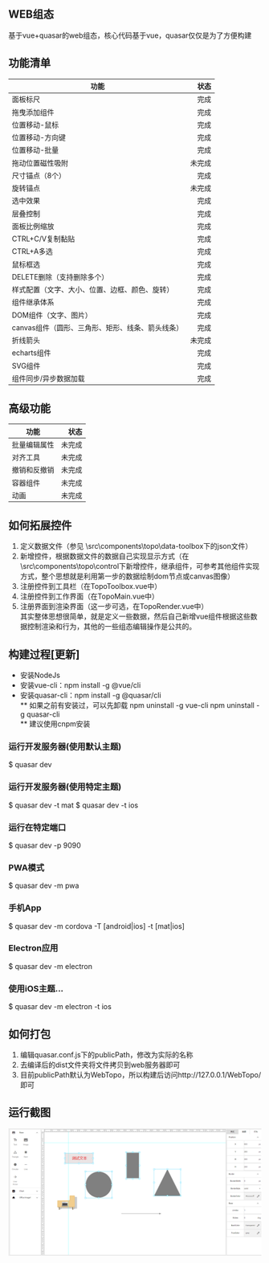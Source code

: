 ## WEB组态
基于vue+quasar的web组态，核心代码基于vue，quasar仅仅是为了方便构建

## 功能清单
| 功能 | 状态 | 
| -  | -: | 
| 面板标尺 | 完成 |
| 拖曳添加组件 | 完成 |
| 位置移动-鼠标 | 完成 |
| 位置移动-方向键 | 完成 |
| 位置移动-批量 | 完成 |
| 拖动位置磁性吸附 | 未完成 |
| 尺寸锚点（8个） | 完成 |
| 旋转锚点 | 未完成 |
| 选中效果 | 完成 |
| 层叠控制 | 完成 |
| 面板比例缩放 | 完成 |
| CTRL+C/V复制黏贴 | 完成 |
| CTRL+A多选 | 完成 |
| 鼠标框选 | 完成 |
| DELETE删除（支持删除多个） | 完成 |
| 样式配置（文字、大小、位置、边框、颜色、旋转） | 完成 |
| 组件继承体系 | 完成 |
| DOM组件（文字、图片） | 完成 |
| canvas组件（圆形、三角形、矩形、线条、箭头线条） | 完成 |
| 折线箭头 | 未完成 |
| echarts组件 | 完成 |
| SVG组件 | 完成 |
| 组件同步/异步数据加载 | 完成 |


## 高级功能
| 功能 | 状态 | 
| -  | -: | 
| 批量编辑属性 | 未完成 |
| 对齐工具 | 未完成 |
| 撤销和反撤销 | 未完成 |
| 容器组件 | 未完成 |
| 动画 | 未完成 |

## 如何拓展控件
1. 定义数据文件（参见 \src\components\topo\data-toolbox下的json文件）
2. 新增控件，根据数据文件的数据自己实现显示方式（在\src\components\topo\control下新增控件，继承组件，可参考其他组件实现方式，整个思想就是利用第一步的数据绘制dom节点或canvas图像）
3. 注册控件到工具栏（在TopoToolbox.vue中）
4. 注册控件到工作界面（在TopoMain.vue中）
5. 注册界面到渲染界面（这一步可选，在TopoRender.vue中）  
其实整体思想很简单，就是定义一些数据，然后自己新增vue组件根据这些数据控制渲染和行为，其他的一些组态编辑操作是公共的。


## 构建过程[更新]
- 安装NodeJs
- 安装vue-cli：npm install -g @vue/cli
- 安装quasar-cli：npm install -g @quasar/cli  
** 如果之前有安装过，可以先卸载
npm uninstall -g vue-cli
npm uninstall -g quasar-cli  
** 建议使用cnpm安装

### 运行开发服务器(使用默认主题)
$ quasar dev
### 运行开发服务器(使用特定主题)
$ quasar dev -t mat
$ quasar dev -t ios
### 运行在特定端口
$ quasar dev -p 9090
### PWA模式
$ quasar dev -m pwa
### 手机App
$ quasar dev -m cordova -T [android|ios] -t [mat|ios]
### Electron应用
$ quasar dev -m electron
### 使用iOS主题...
$ quasar dev -m electron -t ios

## 如何打包
1. 编辑quasar.conf.js下的publicPath，修改为实际的名称
2. 去编译后的dist文件夹将文件拷贝到web服务器即可
3. 目前publicPath默认为WebTopo，所以构建后访问http://127.0.0.1/WebTopo/即可

## 运行截图
![avatar](/doc/shot.png)
